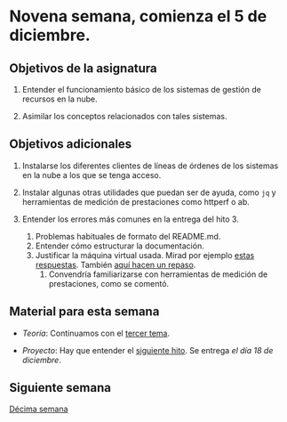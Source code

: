 # Novena semana, comienza el 5 de diciembre.


## Objetivos de la asignatura

1. Entender el funcionamiento básico de los sistemas de gestión de
   recursos en la nube.

2. Asimilar los conceptos relacionados con tales sistemas.

## Objetivos adicionales

1. Instalarse los diferentes clientes de líneas de órdenes de los
   sistemas en la nube a los que se tenga acceso.
   
2. Instalar algunas otras utilidades que puedan ser de ayuda, como
   `jq` y herramientas de medición de prestaciones como httperf o ab. 
   
2. Entender los errores más comunes en la entrega del hito 3.
   1. Problemas habituales de formato del README.md.
   2. Entender cómo estructurar la documentación.
   3. Justificar la máquina virtual usada. Mirad por
      ejemplo
      [estas respuestas](https://www.quora.com/What-is-best-production-server-for-Flask-apps-Ubuntu-or-CentOS). También
      [aquí hacen un repaso](https://www.fullstackpython.com/operating-systems.html). 
      1. Convendría familiarizarse con herramientas de medición de
         prestaciones, como se comentó.


## Material para esta semana

* *Teoría*:  Continuamos con
  el 
  [tercer tema](http://jj.github.io/CC/documentos/temas/Automatizando_cloud).

* *Proyecto*: Hay que entender el
  [siguiente hito](https://jj.github.io/CC/documentos/proyecto/4.nube-CLI). Se
  entrega *el día 18 de diciembre*. 
  
## Siguiente semana

[Décima semana](11-semana)
